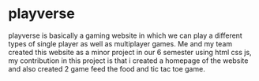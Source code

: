 # playverse
playverse is basically a gaming website in which we can play a different types of single player as well as multiplayer games. Me and my team created this website as a minor project in our 6 semester using html css js, my contribution in this project is that i created a homepage of the website and also created 2 game feed the food and tic tac toe game.
